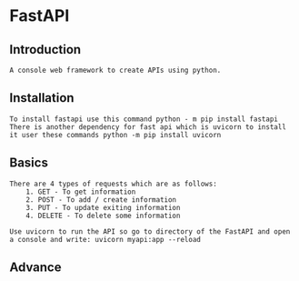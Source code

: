 # FastAPI

## Introduction

    A console web framework to create APIs using python.

## Installation

    To install fastapi use this command python - m pip install fastapi
    There is another dependency for fast api which is uvicorn to install it user these commands python -m pip install uvicorn

## Basics

    There are 4 types of requests which are as follows:
        1. GET - To get information
        2. POST - To add / create information
        3. PUT - To update exiting information
        4. DELETE - To delete some information

    Use uvicorn to run the API so go to directory of the FastAPI and open a console and write: uvicorn myapi:app --reload
    

## Advance

